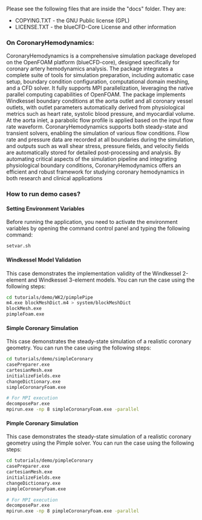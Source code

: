Please see the following files that are inside the "docs" folder. They are:
 - COPYING.TXT - the GNU Public license (GPL)
 - LICENSE.TXT - the blueCFD-Core License and other information

### On CoronaryHemodynamics:

CoronaryHemodynamics is a comprehensive simulation package developed on the OpenFOAM platform (blueCFD-core),
designed specifically for coronary artery hemodynamics analysis. The package integrates a complete suite of 
tools for simulation preparation, including automatic case setup, boundary condition configuration, computational 
domain meshing, and a CFD solver. It fully supports MPI parallelization, leveraging the native parallel computing 
capabilities of OpenFOAM. The package implements Windkessel boundary conditions at the aorta outlet and all 
coronary vessel outlets, with outlet parameters automatically derived from physiological metrics such as heart 
rate, systolic blood pressure, and myocardial volume. At the aorta inlet, a parabolic flow profile is applied 
based on the input flow rate waveform. CoronaryHemodynamics supports both steady-state and transient solvers, 
enabling the simulation of various flow conditions. Flow rate and pressure data are recorded at all boundaries 
during the simulation, and outputs such as wall shear stress, pressure fields, and velocity fields are automatically 
stored for detailed post-processing and analysis. By automating critical aspects of the simulation pipeline 
and integrating physiological boundary conditions, CoronaryHemodynamics offers an efficient and robust framework for 
studying coronary hemodynamics in both research and clinical applications

### How to run demo cases?
#### Setting Environment Variables
Before running the application, you need to activate the environment variables by opening the command control panel and typing the following command:
```bash
setvar.sh
```

#### Windkessel Model Validation

This case demonstrates the implementation validity of the Windkessel 2-element and Windkessel 3-element models. You can run the case using the following steps:

```bash
cd tutorials/demo/WK2/pimplePipe
m4.exe blockMeshDict.m4 > system/blockMeshDict
blockMesh.exe
pimpleFoam.exe
```

#### Simple Coronary Simulation

This case demonstrates the steady-state simulation of a realistic coronary geometry. You can run the case using the following steps:

```bash
cd tutorials/demo/simpleCoronary
casePreparer.exe
cartesianMesh.exe
initializeFields.exe
changeDictionary.exe
simpleCoronaryFoam.exe

# For MPI execution
decomposePar.exe
mpirun.exe -np 8 simpleCoronaryFoam.exe -parallel
```

#### Pimple Coronary Simulation

This case demonstrates the steady-state simulation of a realistic coronary geometry using the Pimple solver. You can run the case using the following steps:

```bash
cd tutorials/demo/pimpleCoronary
casePreparer.exe
cartesianMesh.exe
initializeFields.exe
changeDictionary.exe
pimpleCoronaryFoam.exe

# For MPI execution
decomposePar.exe
mpirun.exe -np 8 pimpleCoronaryFoam.exe -parallel
```


